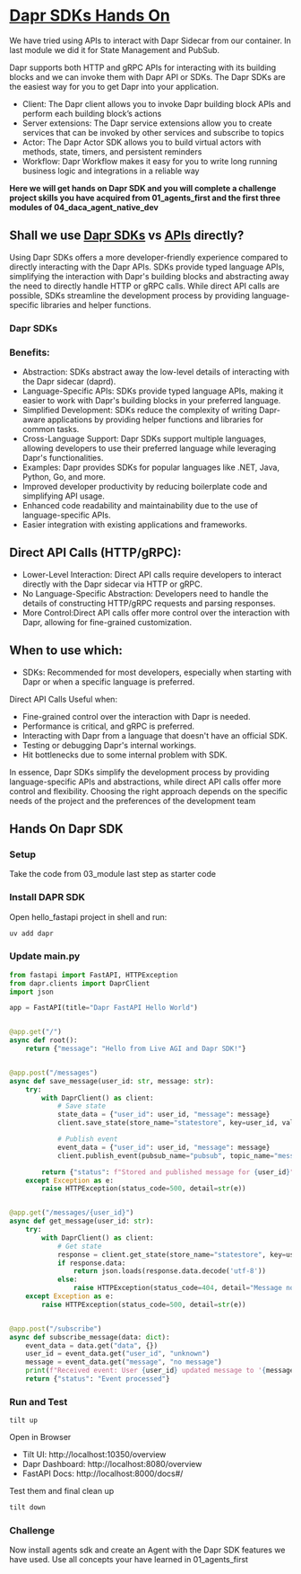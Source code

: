 # [Dapr SDKs Hands On](https://docs.dapr.io/developing-applications/sdks/python/)

We have tried using APIs to interact with Dapr Sidecar from our container. In last module we did it for State Management and PubSub.

Dapr supports both HTTP and gRPC APIs for interacting with its building blocks and we can invoke them with Dapr API or SDKs. The Dapr SDKs are the easiest way for you to get Dapr into your application. 
- Client: The Dapr client allows you to invoke Dapr building block APIs and perform each building block’s actions
- Server extensions: The Dapr service extensions allow you to create services that can be invoked by other services and subscribe to topics
- Actor: The Dapr Actor SDK allows you to build virtual actors with methods, state, timers, and persistent reminders
- Workflow: Dapr Workflow makes it easy for you to write long running business logic and integrations in a reliable way

**Here we will get hands on Dapr SDK and you will complete a challenge project skills you have acquired from 01_agents_first and the first three modules of 04_daca_agent_native_dev**

## Shall we use [Dapr SDKs](https://docs.dapr.io/developing-applications/sdks/) vs [APIs](https://docs.dapr.io/getting-started/get-started-api/) directly?

Using Dapr SDKs offers a more developer-friendly experience compared to directly interacting with the Dapr APIs. SDKs provide typed language APIs, simplifying the interaction with Dapr's building blocks and abstracting away the need to directly handle HTTP or gRPC calls. While direct API calls are possible, SDKs streamline the development process by providing language-specific libraries and helper functions. 

### Dapr SDKs

### Benefits:
- Abstraction: SDKs abstract away the low-level details of interacting with the Dapr sidecar (daprd). 
- Language-Specific APIs: SDKs provide typed language APIs, making it easier to work with Dapr's building blocks in your preferred language. 
- Simplified Development: SDKs reduce the complexity of writing Dapr-aware applications by providing helper functions and libraries for common tasks. 
- Cross-Language Support: Dapr SDKs support multiple languages, allowing developers to use their preferred language while leveraging Dapr's functionalities. 
- Examples: Dapr provides SDKs for popular languages like .NET, Java, Python, Go, and more. 
- Improved developer productivity by reducing boilerplate code and simplifying API usage. 
- Enhanced code readability and maintainability due to the use of language-specific APIs. 
- Easier integration with existing applications and frameworks. 

## Direct API Calls (HTTP/gRPC):

- Lower-Level Interaction: Direct API calls require developers to interact directly with the Dapr sidecar via HTTP or gRPC. 
- No Language-Specific Abstraction: Developers need to handle the details of constructing HTTP/gRPC requests and parsing responses. 
- More Control:Direct API calls offer more control over the interaction with Dapr, allowing for fine-grained customization. 

## When to use which:
- SDKs: Recommended for most developers, especially when starting with Dapr or when a specific language is preferred. 

Direct API Calls Useful when:
- Fine-grained control over the interaction with Dapr is needed. 
- Performance is critical, and gRPC is preferred. 
- Interacting with Dapr from a language that doesn't have an official SDK. 
- Testing or debugging Dapr's internal workings. 
- Hit bottlenecks due to some internal problem with SDK.

In essence, Dapr SDKs simplify the development process by providing language-specific APIs and abstractions, while direct API calls offer more control and flexibility. Choosing the right approach depends on the specific needs of the project and the preferences of the development team

## Hands On Dapr SDK

### Setup 
Take the code from 03_module last step as starter code

### Install DAPR SDK

Open hello_fastapi project in shell and run:

```bash
uv add dapr
```

### Update main.py

```python
from fastapi import FastAPI, HTTPException
from dapr.clients import DaprClient
import json

app = FastAPI(title="Dapr FastAPI Hello World")


@app.get("/")
async def root():
    return {"message": "Hello from Live AGI and Dapr SDK!"}


@app.post("/messages")
async def save_message(user_id: str, message: str):
    try:
        with DaprClient() as client:
            # Save state
            state_data = {"user_id": user_id, "message": message}
            client.save_state(store_name="statestore", key=user_id, value=json.dumps(state_data))

            # Publish event
            event_data = {"user_id": user_id, "message": message}
            client.publish_event(pubsub_name="pubsub", topic_name="message-updated", data=json.dumps(event_data))

        return {"status": f"Stored and published message for {user_id}"}
    except Exception as e:
        raise HTTPException(status_code=500, detail=str(e))


@app.get("/messages/{user_id}")
async def get_message(user_id: str):
    try:
        with DaprClient() as client:
            # Get state
            response = client.get_state(store_name="statestore", key=user_id)
            if response.data:
                return json.loads(response.data.decode('utf-8'))
            else:
                raise HTTPException(status_code=404, detail="Message not found")
    except Exception as e:
        raise HTTPException(status_code=500, detail=str(e))


@app.post("/subscribe")
async def subscribe_message(data: dict):
    event_data = data.get("data", {})
    user_id = event_data.get("user_id", "unknown")
    message = event_data.get("message", "no message")
    print(f"Received event: User {user_id} updated message to '{message}'")
    return {"status": "Event processed"}

```

### Run and Test

```
tilt up
```

Open in Browser
- Tilt UI: http://localhost:10350/overview
- Dapr Dashboard: http://localhost:8080/overview
- FastAPI Docs: http://localhost:8000/docs#/

Test them and final clean up

```bash
tilt down
```

### Challenge

Now install agents sdk and create an Agent with the Dapr SDK features we have used. Use all concepts your have learned in 01_agents_first
